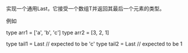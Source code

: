 实现一个通用Last<T>，它接受一个数组T并返回其最后一个元素的类型。

例如

type arr1 = ['a', 'b', 'c']
type arr2 = [3, 2, 1]

type tail1 = Last<arr1> // expected to be 'c'
type tail2 = Last<arr2> // expected to be 1